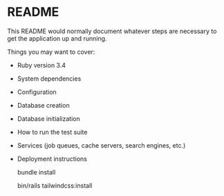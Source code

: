 # README

This README would normally document whatever steps are necessary to get the
application up and running.

Things you may want to cover:

* Ruby version 3.4

* System dependencies

* Configuration

* Database creation

* Database initialization

* How to run the test suite

* Services (job queues, cache servers, search engines, etc.)

* Deployment instructions

    bundle install

    bin/rails tailwindcss:install
